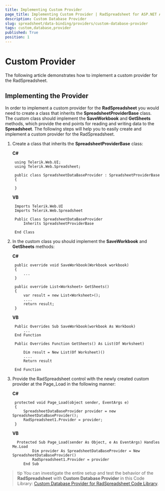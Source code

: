 ```yaml
---
title: Implementing Custom Provider
page_title: Implementing Custom Provider | RadSpreadsheet for ASP.NET AJAX Documentation
description: Custom Database Provider
slug: spreadsheet/data-binding/providers/custom-database-provider
tags: custom,database,provider
published: True
position: 1
---
```


# Custom Provider

The following article demonstrates how to implement a custom provider for the RadSpreadsheet.

## Implementing the Provider

 In order to implement a custom provider for the **RadSpreadsheet** you would need to create a class that inherits the **SpreadsheetProviderBase** class. The custom class should implement the **SaveWorkbook** and **GetSheets** methods, which provide the end points for reading and writing data to the **Spreadsheet**. The following steps will help you to easily create and implement a custom provider for the RadSpreadsheet.


1. Create a class that inherits the **SpreadsheetProviderBase** class:

	**C#**

		using Telerik.Web.UI;
		using Telerik.Web.Spreadsheet;

		public class SpreadsheetDataBaseProvider : SpreadsheetProviderBase
		{
		
		}


	**VB**

		Imports Telerik.Web.UI
		Imports Telerik.Web.Spreadsheet

		Public Class SpreadsheetDataBaseProvider
		    Inherits SpreadsheetProviderBase
		
		End Class



1. In the custom class you should implement the **SaveWorkbook** and **GetSheets** methods:


	**C#**

		public override void SaveWorkbook(Workbook workbook)
		{
			...
		}
		
		public override List<Worksheet> GetSheets()
		{
			var result = new List<Worksheet>();
			....
			return result;
		}

	
	**VB**

		Public Overrides Sub SaveWorkbook(workbook As Workbook)
		    ...
		End Function
		
		Public Overrides Function GetSheets() As List(Of Worksheet)
		
			Dim result = New List(Of Worksheet)()
		    ....
			Return result
			
		End Function



1. Provide the RadSpreadsheet control with the newly created custom provider at the Page_Load in the following manner: 

	**C#**

		protected void Page_Load(object sender, EventArgs e)
		{
			SpreadsheetDataBaseProvider provider = new SpreadsheetDataBaseProvider();
			RadSpreadsheet1.Provider = provider;
		}


	**VB**

		 Protected Sub Page_Load(sender As Object, e As EventArgs) Handles Me.Load
		        Dim provider As SpreadsheetDataBaseProvider = New SpreadsheetDataBaseProvider()
		        RadSpreadsheet1.Provider = provider
		    End Sub


>tip You can investigate the entire setup and test the behavior of the **RadSpreadsheet** with **Custom Database Provider** in this Code Library: [Custom Database Provider for RadSpreadsheet Code Library](http://www.telerik.com/support/code-library/spreadsheetdatabaseprovider).
